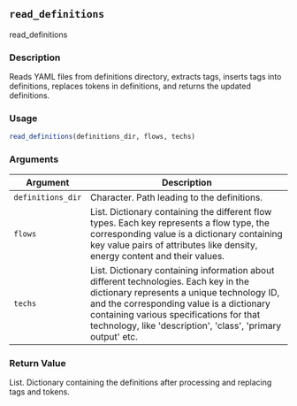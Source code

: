 ## `read_definitions`

read_definitions

### Description

Reads YAML files from definitions directory, extracts tags, inserts tags into
definitions, replaces tokens in definitions, and returns the updated definitions.


### Usage

```r
read_definitions(definitions_dir, flows, techs)
```

### Arguments

Argument      |Description
------------- |----------------
`definitions_dir` | Character. Path leading to the definitions.
`flows` | List. Dictionary containing the different flow types. Each key represents a flow type, the corresponding value is a dictionary containing key value pairs of attributes like density, energy content and their values.
`techs` | List. Dictionary containing information about different technologies. Each key in the dictionary represents a unique technology ID, and the corresponding value is a dictionary containing various specifications for that technology, like 'description', 'class', 'primary output' etc.

### Return Value

List. Dictionary containing the definitions after processing and replacing tags and tokens.


